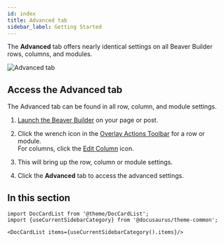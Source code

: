 ```yaml
---
id: index
title: Advanced tab
sidebar_label: Getting Started
---
```


The **Advanced** tab offers nearly identical settings on all Beaver Builder rows, columns, and modules.

![Advanced tab](/img/beaver-builder/editor-basics--advanced-tab--getting-started--1.jpg)

## Access the Advanced tab

The Advanced tab can be found in all row, column, and module settings.

1. [Launch the Beaver Builder](getting-started/launch-builder.md) on your page or post.

2. Click the wrench icon in the [Overlay Actions Toolbar](user-interface/builder-overlay.md#overlay-actions-toolbar) for a row or module.  
   For columns, click the [Edit Column](columns/index.md#column-settings) <i className="fas fa-columns"></i> icon.

3. This will bring up the row, column or module settings.

4. Click the **Advanced** tab to access the advanced settings.

## In this section

```mdx-code-block
import DocCardList from '@theme/DocCardList';
import {useCurrentSidebarCategory} from '@docusaurus/theme-common';

<DocCardList items={useCurrentSidebarCategory().items}/>
```
